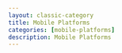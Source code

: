 ```yaml
---
layout: classic-category
title: Mobile Platforms
categories: [mobile-platforms]
description: Mobile Platforms
---
```

